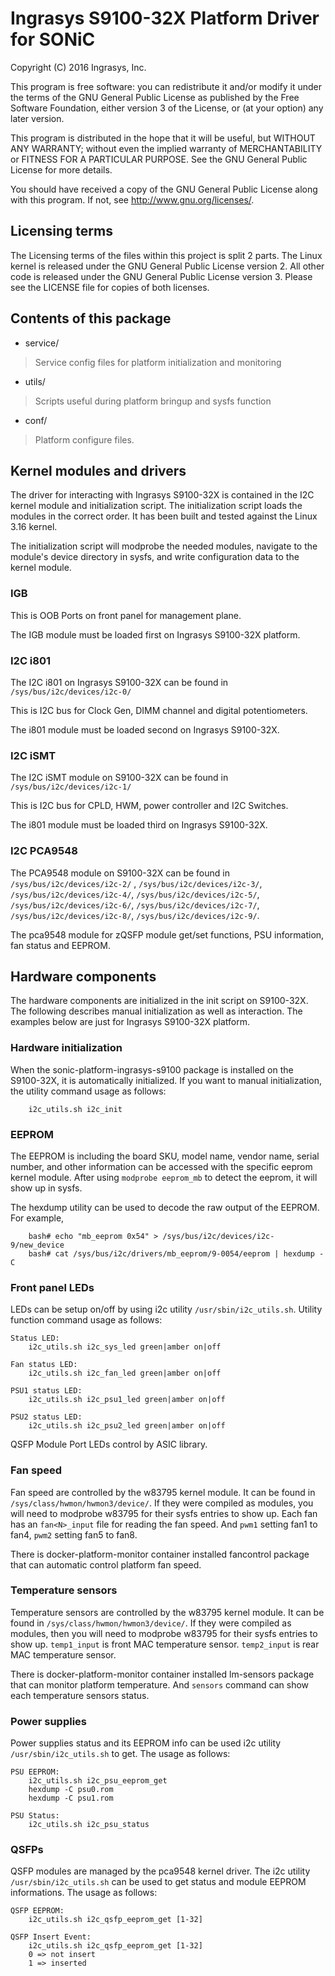# Ingrasys S9100-32X Platform Driver for SONiC

Copyright (C) 2016 Ingrasys, Inc.

This program is free software: you can redistribute it and/or modify
it under the terms of the GNU General Public License as published by
the Free Software Foundation, either version 3 of the License, or
(at your option) any later version.

This program is distributed in the hope that it will be useful,
but WITHOUT ANY WARRANTY; without even the implied warranty of
MERCHANTABILITY or FITNESS FOR A PARTICULAR PURPOSE.  See the
GNU General Public License for more details.

You should have received a copy of the GNU General Public License
along with this program.  If not, see <http://www.gnu.org/licenses/>.


## Licensing terms

The Licensing terms of the files within this project is split 2 parts.
The Linux kernel is released under the GNU General Public License version 2.
All other code is released under the GNU General Public License version 3.
Please see the LICENSE file for copies of both licenses.

## Contents of this package

 - service/
 > Service config files for platform initialization and monitoring
 - utils/
 > Scripts useful during platform bringup and sysfs function
 - conf/
 > Platform configure files.

## Kernel modules and drivers

The driver for interacting with Ingrasys S9100-32X is contained in the I2C 
kernel module and initialization script. The initialization script loads 
the modules in the correct order. It has been built and tested against
the Linux 3.16 kernel. 

The initialization script will modprobe the needed modules, navigate to the 
module's device directory in sysfs, and write configuration data to 
the kernel module.

### IGB

This is OOB Ports on front panel for management plane.

The IGB module must be loaded first on Ingrasys S9100-32X platform.

### I2C i801

The I2C i801 on Ingrasys S9100-32X can be found in
`/sys/bus/i2c/devices/i2c-0/`

This is I2C bus for Clock Gen, DIMM channel and digital potentiometers. 

The i801 module must be loaded second on Ingrasys S9100-32X.

### I2C iSMT

The I2C iSMT module on S9100-32X can be found in
`/sys/bus/i2c/devices/i2c-1/`

This is I2C bus for CPLD, HWM, power controller and I2C Switches.

The i801 module must be loaded third on Ingrasys S9100-32X.

### I2C PCA9548
The PCA9548 module on S9100-32X can be found in
`/sys/bus/i2c/devices/i2c-2/` , `/sys/bus/i2c/devices/i2c-3/`, 
`/sys/bus/i2c/devices/i2c-4/`, `/sys/bus/i2c/devices/i2c-5/`,
`/sys/bus/i2c/devices/i2c-6/`, `/sys/bus/i2c/devices/i2c-7/`,
`/sys/bus/i2c/devices/i2c-8/`, `/sys/bus/i2c/devices/i2c-9/`.

The pca9548 module for zQSFP module get/set functions, PSU information, 
fan status and EEPROM.

## Hardware components

The hardware components are initialized in the init script on S9100-32X. 
The following describes manual initialization as well as interaction.
The examples below are just for Ingrasys S9100-32X platform.

### Hardware initialization

When the sonic-platform-ingrasys-s9100 package is installed on the S9100-32X,
it is automatically initialized. If you want to manual initialization, the 
utility command usage as follows:
```
    i2c_utils.sh i2c_init
```

### EEPROM

The EEPROM is including the board SKU, model name, vendor name, serial number, 
and other information can be accessed with the specific eeprom kernel module.
After using `modprobe eeprom_mb` to detect the eeprom, it will show up in sysfs.

The hexdump utility can be used to decode the raw output of the EEPROM. 
For example,
```
    bash# echo "mb_eeprom 0x54" > /sys/bus/i2c/devices/i2c-9/new_device
    bash# cat /sys/bus/i2c/drivers/mb_eeprom/9-0054/eeprom | hexdump -C
```

### Front panel LEDs

LEDs can be setup on/off by using i2c utility `/usr/sbin/i2c_utils.sh`.
Utility function command usage as follows:

```
Status LED:
    i2c_utils.sh i2c_sys_led green|amber on|off

Fan status LED:
    i2c_utils.sh i2c_fan_led green|amber on|off

PSU1 status LED:
    i2c_utils.sh i2c_psu1_led green|amber on|off

PSU2 status LED:
    i2c_utils.sh i2c_psu2_led green|amber on|off

```
QSFP Module Port LEDs control by ASIC library.


### Fan speed

Fan speed are controlled by the w83795 kernel module. 
It can be found in `/sys/class/hwmon/hwmon3/device/`.
If they were compiled as modules, you will need to modprobe w83795 for
their sysfs entries to show up. Each fan has an `fan<N>_input` file 
for reading the fan speed. And `pwm1` setting fan1 to fan4, 
`pwm2` setting fan5 to fan8.

There is docker-platform-monitor container installed fancontrol package that can
automatic control platform fan speed.


### Temperature sensors

Temperature sensors are controlled by the w83795 kernel
module. It can be found in `/sys/class/hwmon/hwmon3/device/`. 
If they were compiled as modules, then you will need to modprobe w83795 for
their sysfs entries to show up.
`temp1_input` is front MAC temperature sensor. `temp2_input` is rear MAC 
temperature sensor. 

There is docker-platform-monitor container installed lm-sensors package that can
monitor platform temperature. And `sensors` command can show each 
temperature sensors status.

### Power supplies

Power supplies status and its EEPROM info can be used i2c utility 
`/usr/sbin/i2c_utils.sh` to get.
The usage as follows:
```
PSU EEPROM:
    i2c_utils.sh i2c_psu_eeprom_get
    hexdump -C psu0.rom
    hexdump -C psu1.rom

PSU Status:
    i2c_utils.sh i2c_psu_status
```

### QSFPs
QSFP modules are managed by the pca9548 kernel driver.
The i2c utility `/usr/sbin/i2c_utils.sh` can be used to get status and
module EEPROM informations.
The usage as follows:
```
QSFP EEPROM:
    i2c_utils.sh i2c_qsfp_eeprom_get [1-32]

QSFP Insert Event:
    i2c_utils.sh i2c_qsfp_eeprom_get [1-32]
    0 => not insert
    1 => inserted
```

